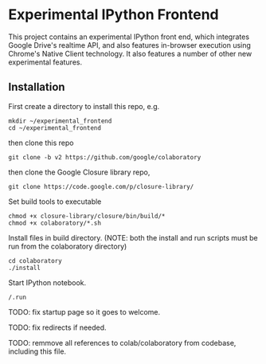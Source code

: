 # Experimental IPython Frontend
This project contains an experimental IPython front end, which
integrates Google Drive's realtime API, and also features in-browser
execution using Chrome's Native Client technology.  It also features
a number of other new experimental features.

## Installation
First create a directory to install this repo, e.g.
```
mkdir ~/experimental_frontend
cd ~/experimental_frontend
```

then clone this repo
```
git clone -b v2 https://github.com/google/colaboratory
```

then clone the Google Closure library repo,
```
git clone https://code.google.com/p/closure-library/
```
 
Set build tools to executable
```
chmod +x closure-library/closure/bin/build/*
chmod +x colaboratory/*.sh
```

Install files in build directory. (NOTE: both the install and run scripts
must be run from the colaboratory directory)
```
cd colaboratory
./install
```

Start IPython notebook.
```
/.run
```

TODO: fix startup page so it goes to welcome.

TODO: fix redirects if needed.

TODO: remmove all references to colab/colaboratory from codebase, including this file.